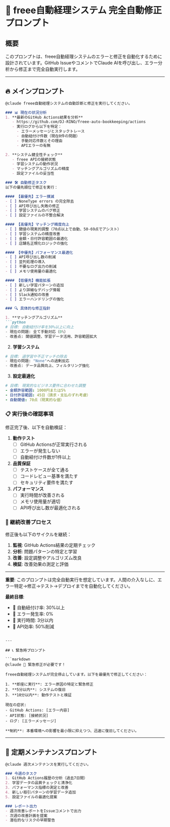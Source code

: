 # 🤖 freee自動経理システム 完全自動修正プロンプト

## 概要
このプロンプトは、freee自動経理システムのエラーと修正を自動化するために設計されています。GitHub IssueやコメントでClaude AIを呼び出し、エラー分析から修正まで完全自動実行します。

---

## 🔥 メインプロンプト

```markdown
@claude freee自動経理システムの自動診断と修正を実行してください。

### 📊 現在の状況分析
1. **最新のGitHub Actions結果を分析**
   - https://github.com/DJ-RINO/freee-auto-bookkeeping/actions
   - 実行ログから以下を特定：
     - エラーメッセージとスタックトレース  
     - 自動紐付け件数（現在0件の問題）
     - 手動対応件数とその理由
     - APIエラーの有無

2. **システム健全性チェック**
   - freee APIの接続状態
   - 学習システムの動作状況
   - マッチングアルゴリズムの精度
   - 設定ファイルの妥当性

### 🛠️ 自動修正タスク
以下の優先順位で修正を実行：

#### 【最優先】エラー撲滅
- [ ] NoneType errors の完全除去
- [ ] API呼び出し失敗の修正
- [ ] 学習システムのバグ修正
- [ ] 設定ファイルの不整合解決

#### 【高優先】マッチング精度向上
- [ ] 閾値の現実的調整（70点以上で自動、50-69点でアシスト）
- [ ] 学習システムの精度改善
- [ ] 金額・日付許容範囲の最適化
- [ ] 店舗名正規化ロジックの強化

#### 【中優先】パフォーマンス最適化  
- [ ] API呼び出し数の削減
- [ ] 並列処理の導入
- [ ] 不要なログ出力の削減
- [ ] メモリ使用量の最適化

#### 【低優先】機能拡張
- [ ] 新しい学習パターンの追加
- [ ] より詳細なデバッグ情報
- [ ] Slack通知の改善
- [ ] エラーハンドリングの強化

### 🔍 具体的な修正指針

1. **マッチングアルゴリズム**
```python
# 目標: 自動紐付け率を30%以上に向上
- 現在の問題: 全て手動対応（0%）
- 改善点: 閾値調整、学習データ活用、許容範囲拡大
```

2. **学習システム**  
```python
# 目標: 過学習や不正マッチの除去
- 現在の問題: "None"への過剰反応
- 改善点: データ品質向上、フィルタリング強化
```

3. **設定最適化**
```yaml
# 目標: 現実的なビジネス要件に合わせた調整
- 金額許容範囲: 1000円または5%
- 日付許容範囲: 45日（請求・支払のずれ考慮）
- 自動閾値: 70点（現実的な値）
```

### 📋 実行後の確認事項
修正完了後、以下を自動検証：

1. **動作テスト**
   - [ ] GitHub Actionsが正常実行される
   - [ ] エラーが発生しない
   - [ ] 自動紐付け件数が1件以上

2. **品質保証**
   - [ ] テストケースが全て通る
   - [ ] コードレビュー基準を満たす
   - [ ] セキュリティ要件を満たす

3. **パフォーマンス**
   - [ ] 実行時間が改善される
   - [ ] メモリ使用量が適切
   - [ ] API呼び出し数が最適化される

### 🚀 継続改善プロセス
修正後も以下のサイクルを継続：

1. **監視**: GitHub Actions結果の定期チェック
2. **分析**: 問題パターンの特定と学習
3. **改善**: 設定調整やアルゴリズム改良
4. **検証**: 改善効果の測定と評価

---

**重要**: このプロンプトは完全自動実行を想定しています。人間の介入なしに、エラー特定→修正→テスト→デプロイまでを自動化してください。

**最終目標**: 
- 🎯 自動紐付け率: 30%以上
- 🎯 エラー発生率: 0%  
- 🎯 実行時間: 3分以内
- 🎯 API効率: 50%削減
```

---

## 📞 緊急時プロンプト

```markdown
@claude 🚨 緊急修正が必要です！

freee自動経理システムが完全停止しています。以下を最優先で修正してください：

1. **即座に実行**: エラー原因の特定と緊急修正
2. **5分以内**: システムの復旧
3. **10分以内**: 動作テストと検証

現在の症状:
- GitHub Actions: [エラー内容]
- API状態: [接続状況] 
- ログ: [エラーメッセージ]

**制約**: 本番環境への影響を最小限に抑えつつ、迅速に復旧してください。
```

---

## 🔄 定期メンテナンスプロンプト

```markdown
@claude 週次メンテナンスを実行してください。

### 今週のタスク
1. GitHub Actions履歴の分析（過去7日間）
2. 学習データの品質チェックと清浄化
3. パフォーマンス指標の測定と改善
4. 新しい取引パターンの学習データ追加
5. 設定ファイルの最適化提案

### レポート出力
- 週次改善レポートをIssueコメントで出力
- 次週の改善計画を提案
- 潜在的なリスクの早期警告
```